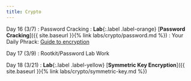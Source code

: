 ```yaml
---
title: Crypto
---
```


Day 16 (3/7)
: Password Cracking 
: **Lab**{:.label .label-orange} [**Password Cracking**]({{ site.baseurl }}{% link labs/crypto/password.md %})
: Your Daily Phrack: [Guide to encryption](http://phrack.org/issues/42/11.html)

Day 17 (3/9)
: Rootkit/Password Lab Work

Day 18 (3/21)
: **Lab**{:.label .label-yellow} [**Symmetric Key Encryption**]({{ site.baseurl }}{% link labs/crypto/symmetric-key.md %})

